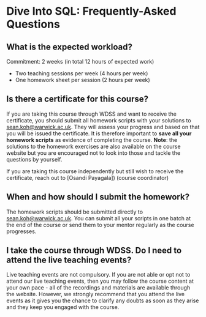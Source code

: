 # Dive Into SQL: Frequently-Asked Questions

## What is the expected workload?
Commitment: 2 weeks (in total 12 hours of expected work)
 - Two teaching sessions per week (4 hours per week)
 - One homework sheet per session (2 hours per week)

## Is there a certificate for this course?
If you are taking this course through WDSS and want to receive the certificate, you should submit all homework scripts with your solutions to [sean.koh@warwick.ac.uk](mailto:sean.koh@warwick.ac.uk). They will assess your progress and based on that you will be issued the certificate. It is therefore important to **save all your homework scripts** as evidence of completing the course. **Note**: the solutions to the homework exercises are also available on the course website but you are encouraged not to look into those and tackle the questions by yourself.

If you are taking this course independently but still wish to receive the certificate, reach out to [Osandi Payagala]) (course coordinator)

## When and how should I submit the homework?
The homework scripts should be submitted directly to [sean.koh@warwick.ac.uk](mailto:sean.koh@warwick.ac.uk). You can submit all your scripts in one batch at the end of the course or send them to your mentor regularly as the course progresses.

## I take the course through WDSS. Do I need to attend the live teaching events?
Live teaching events are not compulsory. If you are not able or opt not to attend our live teaching events, then you may follow the course content at your own pace - all of the recordings and materials are available through the website. However, we strongly recommend that you attend the live events as it gives you the chance to clarify any doubts as soon as they arise and they keep you engaged with the course.
